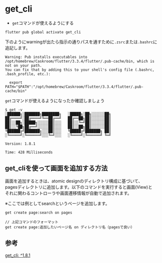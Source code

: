 # get_cli

- `get`コマンドが使えるようにする

```
flutter pub global activate get_cli
```

下のようにwarningが出たら指示の通りパスを通すために`.zsrc`または`.bashrc`に追記します。

```
Warning: Pub installs executables into /opt/homebrew/Caskroom/flutter/3.3.4/flutter/.pub-cache/bin, which is not on your path.
You can fix that by adding this to your shell's config file (.bashrc, .bash_profile, etc.):

  export PATH="$PATH":"/opt/homebrew/Caskroom/flutter/3.3.4/flutter/.pub-cache/bin"
```

`get`コマンドが使えるようになったか確認しましょう

```
$ get -v
░██████╗░███████╗████████╗   ░█████╗░██╗░░░░░░██╗
██╔════╝░██╔════╝╚══██╔══╝   ██╔══██╗██║░░░░░░██║
██║░░██╗░█████╗░░░░░██║░░░   ██║░░╚═╝██║░░░░░░██║
██║░░╚██╗██╔══╝░░░░░██║░░░   ██║░░██╗██║░░░░░░██║
╚██████╔╝███████╗░░░██║░░░   ╚█████╔╝███████╗ ██║
░╚═════╝░╚══════╝░░░╚═╝░░░   ░╚════╝░╚══════╝ ╚═╝

Version: 1.8.1

Time: 428 Milliseconds
```

## get_cliを使って画面を追加する方法

画面を追加するときは、atomic designのディレクトリ構成に基づいて、  
pagesディレクトリに追加します。以下のコマンドを実行すると画面(View)と   
それに関わるコントローラや画面遷移情報が自動で追加されます。  

※ここでは例としてsearchというページを追加します。

```
get create page:search on pages
```

```
// 上記コマンドのフォーマット
get create page:追加したいページ名 on ディレクトリ名（pagesで良い）
```

## 参考
[get_cli: ^1.8.1](https://pub.dev/packages/get_cli)